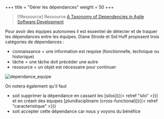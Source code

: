 +++
title = "Gérer les dépendances"
weight = 50
+++

> [!Ressource] Ressource
> [A Taxonomy of Dependencies in Agile Software Development](https://aisel.aisnet.org/cgi/viewcontent.cgi?article=1025&context=acis2012)

Pour avoir des équipes autonomes il est essentiel de détecter et de traquer les dépendances entre les équipes. Diane Strode et Sid Huff proposent trois catégories de dépendances :
- connaissance = une information est requise (fonctionnelle, technique ou historique)
- tâche = une tâche doit précéder une autre
- ressource = un objet est nécessaire pour continuer

![dependance_equipe](dependance_equipe.png)

On notera également qu'il faut
- soit supprimer la dépendance en cassant les [silos]({{< relref "silo" >}}) et en créant des équipes [pluridisciplinaire (cross-functional)]({{< relref "caracteristique" >}})
- soit accepter cette dépendance car nous y voyons du bénéfice